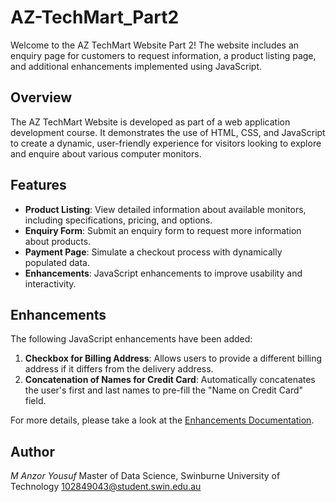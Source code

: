 # AZ-TechMart_Part2
Welcome to the AZ TechMart Website Part 2! The website includes an enquiry page for customers to request information, a product listing page, and additional enhancements implemented using JavaScript.

## Overview

The AZ TechMart Website is developed as part of a web application development course. It demonstrates the use of HTML, CSS, and JavaScript to create a dynamic, user-friendly experience for visitors looking to explore and enquire about various computer monitors.

## Features

- **Product Listing**: View detailed information about available monitors, including specifications, pricing, and options.
- **Enquiry Form**: Submit an enquiry form to request more information about products.
- **Payment Page**: Simulate a checkout process with dynamically populated data.
- **Enhancements**: JavaScript enhancements to improve usability and interactivity.

## Enhancements

The following JavaScript enhancements have been added:

1. **Checkbox for Billing Address**: Allows users to provide a different billing address if it differs from the delivery address.
2. **Concatenation of Names for Credit Card**: Automatically concatenates the user's first and last names to pre-fill the "Name on Credit Card" field.

For more details, please take a look at the [Enhancements Documentation](enhancements2.html).

## Author

*M Anzor Yousuf*
Master of Data Science, Swinburne University of Technology
102849043@student.swin.edu.au
